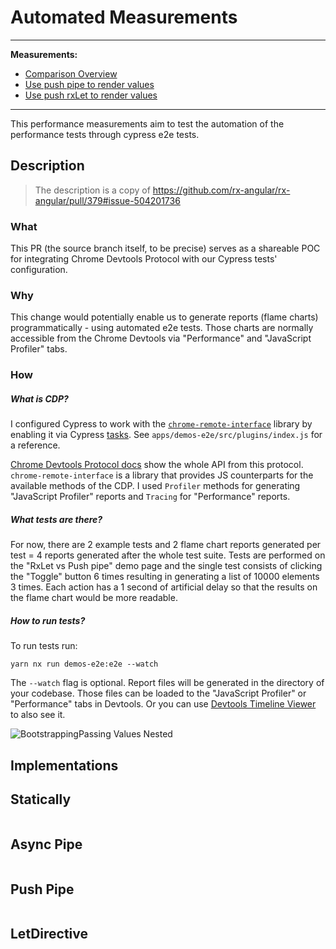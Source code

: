 # Automated Measurements

---

**Measurements:**
- [Comparison Overview](https://chromedevtools.github.io/timeline-viewer/?loadTimelineFromURL=https://raw.githubusercontent.com/rx-angular/rx-angular-perf-measures/main/automated-measurement/automated-measurement__push__template%401.0.0-bata.0.json?dl=0,https://raw.githubusercontent.com/rx-angular/rx-angular-perf-measures/main/automated-measurement/automated-measurement__rx-let__template%401.0.0-bata.0.json?dl=0)
- [Use push pipe to render values](https://chromedevtools.github.io/timeline-viewer/?loadTimelineFromURL=https://raw.githubusercontent.com/rx-angular/rx-angular-perf-measures/main/automated-measurement/automated-measurement__push__template%401.0.0-bata.0.json?dl=0)
- [Use push rxLet to render values](https://chromedevtools.github.io/timeline-viewer/?loadTimelineFromURL=https://raw.githubusercontent.com/rx-angular/rx-angular-perf-measures/main/automated-measurement/automated-measurement__rx-let__template%401.0.0-bata.0.json?dl=0)

---

This performance measurements aim to test the automation of the performance tests through cypress e2e tests.

## Description

> The description is a copy of https://github.com/rx-angular/rx-angular/pull/379#issue-504201736

### What

This PR (the source branch itself, to be precise) serves as a shareable POC for integrating Chrome Devtools Protocol with our Cypress tests' configuration.

### Why

This change would potentially enable us to generate reports (flame charts) programmatically - using automated e2e tests. Those charts are normally accessible from the Chrome Devtools via "Performance" and "JavaScript Profiler" tabs.

### How

##### What is CDP?

I configured Cypress to work with the [`chrome-remote-interface`](https://github.com/cyrus-and/chrome-remote-interface) library by enabling it via Cypress [tasks](https://docs.cypress.io/api/commands/task.html). See `apps/demos-e2e/src/plugins/index.js` for a reference.

[Chrome Devtools Protocol docs](https://chromedevtools.github.io/devtools-protocol/) show the whole API from this protocol. `chrome-remote-interface` is a library that provides JS counterparts for the available methods of the CDP. I used `Profiler` methods for generating "JavaScript Profiler" reports and `Tracing` for "Performance" reports.

##### What tests are there?

For now, there are 2 example tests and 2 flame chart reports generated per test = 4 reports generated after the whole test suite. Tests are performed on the "RxLet vs Push pipe" demo page and the single test consists of clicking the "Toggle" button 6 times resulting in generating a list of 10000 elements 3 times. Each action has a 1 second of artificial delay so that the results on the flame chart would be more readable.

##### How to run tests?

To run tests run:
```
yarn nx run demos-e2e:e2e --watch
```

The `--watch` flag is optional. Report files will be generated in the directory of your codebase. Those files can be loaded to the "JavaScript Profiler" or "Performance" tabs in Devtools. Or you can use [Devtools Timeline Viewer](https://chromedevtools.github.io/timeline-viewer/) to also see it.

![BootstrappingPassing Values Nested](https://github.com/rx-angular/rx-angular-perf-measures/blob/main/automated-measurement/automated-measurement.png)

## Implementations


## Statically

```typescript

```

## Async Pipe

```typescript

```

## Push Pipe

```typescript

```

## LetDirective

```typescript

```

